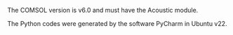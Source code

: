 The COMSOL version is v6.0 and must have the Acoustic module.

The Python codes were generated by the software PyCharm in Ubuntu v22.
